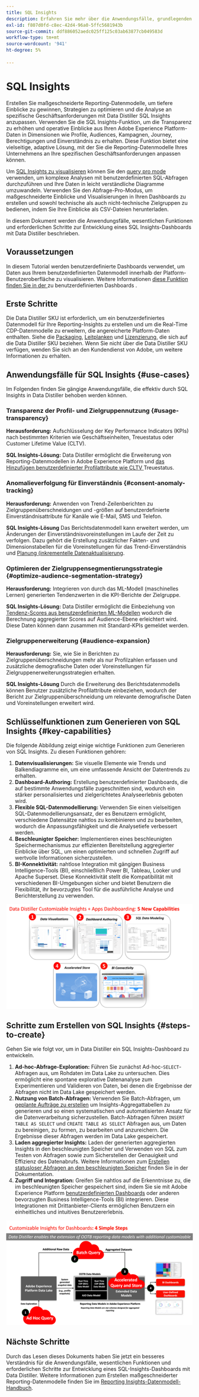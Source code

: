 ```yaml
---
title: SQL Insights
description: Erfahren Sie mehr über die Anwendungsfälle, grundlegenden Funktionen und erforderlichen Schritte zur Entwicklung eines SQL-Insights-Dashboards mit Data Distiller. Erfahren Sie, wie die SQL Insights-Funktion in Data Distiller die Transparenz verbessern und operative Einblicke in verschiedene Dimensionen wie Profile, Audiences, Kampagnen, Journey, Berechtigungen und Einverständnis erhalten kann.
exl-id: f807d0fd-c8ec-42d4-96a0-5ffc5681943b
source-git-commit: ddf886052aedc025ff125c03ab63877cb049583d
workflow-type: tm+mt
source-wordcount: '941'
ht-degree: 5%

---
```


# SQL Insights

Erstellen Sie maßgeschneiderte Reporting-Datenmodelle, um tiefere Einblicke zu gewinnen, Strategien zu optimieren und die Analyse an spezifische Geschäftsanforderungen mit Data Distiller SQL Insights anzupassen. Verwenden Sie die SQL Insights-Funktion, um die Transparenz zu erhöhen und operative Einblicke aus Ihren Adobe Experience Platform-Daten in Dimensionen wie Profile, Audiences, Kampagnen, Journey, Berechtigungen und Einverständnis zu erhalten. Diese Funktion bietet eine vielseitige, adaptive Lösung, mit der Sie die Reporting-Datenmodelle Ihres Unternehmens an Ihre spezifischen Geschäftsanforderungen anpassen können.

Um [SQL Insights zu visualisieren](../../../dashboards/sql-insights-query-pro-mode/overview.md) können Sie den [query pro mode](../../../dashboards/sql-insights-query-pro-mode/overview.md) verwenden, um komplexe Analysen mit benutzerdefinierten SQL-Abfragen durchzuführen und Ihre Daten in leicht verständliche Diagramme umzuwandeln. Verwenden Sie den Abfrage-Pro-Modus, um maßgeschneiderte Einblicke und Visualisierungen in Ihren Dashboards zu erstellen und sowohl technische als auch nicht-technische Zielgruppen zu bedienen, indem Sie Ihre Einblicke als CSV-Dateien herunterladen.

In diesem Dokument werden die Anwendungsfälle, wesentlichen Funktionen und erforderlichen Schritte zur Entwicklung eines SQL Insights-Dashboards mit Data Distiller beschrieben.

## Voraussetzungen

In diesem Tutorial werden benutzerdefinierte Dashboards verwendet, um Daten aus Ihrem benutzerdefinierten Datenmodell innerhalb der Platform-Benutzeroberfläche zu visualisieren. Weitere Informationen [ diese Funktion finden Sie in der ](../../../dashboards/standard-dashboards.md) zu benutzerdefinierten Dashboards .

## Erste Schritte

Die Data Distiller SKU ist erforderlich, um ein benutzerdefiniertes Datenmodell für Ihre Reporting-Insights zu erstellen und um die Real-Time CDP-Datenmodelle zu erweitern, die angereicherte Platform-Daten enthalten. Siehe die [Packaging](../../packaging.md), [Leitplanken](../../guardrails.md#query-accelerated-store) und [Lizenzierung](../../data-distiller/license-usage.md), die sich auf die Data Distiller SKU beziehen. Wenn Sie nicht über die Data Distiller SKU verfügen, wenden Sie sich an den Kundendienst von Adobe, um weitere Informationen zu erhalten.

## Anwendungsfälle für SQL Insights {#use-cases}

Im Folgenden finden Sie gängige Anwendungsfälle, die effektiv durch SQL Insights in Data Distiller behoben werden können.

### Transparenz der Profil- und Zielgruppennutzung {#usage-transparency}

**Herausforderung:** Aufschlüsselung der Key Performance Indicators (KPIs) nach bestimmten Kriterien wie Geschäftseinheiten, Treuestatus oder Customer Lifetime Value (CLTV).

**SQL Insights-Lösung:** Data Distiller ermöglicht die Erweiterung von Reporting-Datenmodellen in Adobe Experience Platform und [ das Hinzufügen benutzerdefinierter Profilattribute wie CLTV ](../../use-cases/customer-lifetime-value.md) Treuestatus.

### Anomalieverfolgung für Einverständnis {#consent-anomaly-tracking}

**Herausforderung:** Anwenden von Trend-Zeilenberichten zu Zielgruppenüberschneidungen und -größen auf benutzerdefinierte Einverständnisattribute für Kanäle wie E-Mail, SMS und Telefon.

**SQL Insights-Lösung** Das Berichtsdatenmodell kann erweitert werden, um Änderungen der Einverständnisvoreinstellungen im Laufe der Zeit zu verfolgen. Dazu gehört die Erstellung zusätzlicher Fakten- und Dimensionstabellen für die Voreinstellungen für das Trend-Einverständnis und [ Planung (inkrementelle Datenaktualisierung](../../key-concepts/incremental-load.md).

### Optimieren der Zielgruppensegmentierungsstrategie {#optimize-audience-segmentation-strategy}

**Herausforderung:** Integrieren von durch das ML-Modell (maschinelles Lernen) generierten Tendenzwerten in die KPI-Berichte der Zielgruppe.

**SQL Insights-Lösung:** Data Distiller ermöglicht die Einbeziehung von [Tendenz-Scores aus benutzerdefinierten ML-Modellen](../../use-cases/propensity-score.md) wodurch die Berechnung aggregierter Scores auf Audience-Ebene erleichtert wird. Diese Daten können dann zusammen mit Standard-KPIs gemeldet werden.

### Zielgruppenerweiterung {#audience-expansion}

**Herausforderung:** Sie, wie Sie in Berichten zu Zielgruppenüberschneidungen mehr als nur Profilzahlen erfassen und zusätzliche demografische Daten oder Voreinstellungen für Zielgruppenerweiterungsstrategien erhalten.

**SQL Insights-Lösung** Durch die Erweiterung des Berichtsdatenmodells können Benutzer zusätzliche Profilattribute einbeziehen, wodurch der Bericht zur Zielgruppenüberschneidung um relevante demografische Daten und Voreinstellungen erweitert wird.

## Schlüsselfunktionen zum Generieren von SQL Insights {#key-capabilities}

Die folgende Abbildung zeigt einige wichtige Funktionen zum Generieren von SQL Insights. Zu diesen Funktionen gehören:

1. **Datenvisualisierungen:** Sie visuelle Elemente wie Trends und Balkendiagramme ein, um eine umfassende Ansicht der Datentrends zu erhalten.
1. **Dashboard-Authoring:** Erstellung benutzerdefinierter Dashboards, die auf bestimmte Anwendungsfälle zugeschnitten sind, wodurch ein stärker personalisiertes und zielgerichtetes Analyseerlebnis geboten wird.
1. **Flexible SQL-Datenmodellierung:** Verwenden Sie einen vielseitigen SQL-Datenmodellierungsansatz, der es Benutzern ermöglicht, verschiedene Datensätze nahtlos zu kombinieren und zu bearbeiten, wodurch die Anpassungsfähigkeit und die Analysetiefe verbessert werden.
1. **Beschleunigter Speicher:** Implementieren eines beschleunigten Speichermechanismus zur effizienten Bereitstellung aggregierter Einblicke über SQL, um einen optimierten und schnellen Zugriff auf wertvolle Informationen sicherzustellen.
1. **BI-Konnektivität:** nahtlose Integration mit gängigen Business Intelligence-Tools (BI), einschließlich Power BI, Tableau, Looker und Apache Superset. Diese Konnektivität stellt die Kompatibilität mit verschiedenen BI-Umgebungen sicher und bietet Benutzern die Flexibilität, ihr bevorzugtes Tool für die ausführliche Analyse und Berichterstellung zu verwenden.

![Visuelle Darstellungen der Schlüsselfunktionen von Data Distiller SQL Insights.](../../images/data-distiller/sql-insights/key-capabilities-of-customizable-insights.png)

## Schritte zum Erstellen von SQL Insights {#steps-to-create}

Gehen Sie wie folgt vor, um in Data Distiller ein SQL Insights-Dashboard zu entwickeln.

1. **Ad-hoc-Abfrage-Exploration:** Führen Sie zunächst Ad-hoc-`SELECT`-Abfragen aus, um Rohdaten im Data Lake zu untersuchen. Dies ermöglicht eine spontane explorative Datenanalyse zum Experimentieren und Validieren von Daten, bei denen die Ergebnisse der Abfragen nicht im Data Lake gespeichert werden.
1. **Nutzung von Batch-Abfragen:** Verwenden Sie Batch-Abfragen, um [geplante Aufträge zu erstellen](../../api/scheduled-queries.md#create-a-new-scheduled-query) um Insights-Aggregattabellen zu generieren und so einen systematischen und automatisierten Ansatz für die Datenverarbeitung sicherzustellen. Batch-Abfragen führen `INSERT TABLE AS SELECT` und `CREATE TABLE AS SELECT` Abfragen aus, um Daten zu bereinigen, zu formen, zu bearbeiten und anzureichern. Die Ergebnisse dieser Abfragen werden im Data Lake gespeichert.
1. **Laden aggregierter Insights:** Laden der generierten aggregierten Insights in den beschleunigten Speicher und Verwenden von SQL zum Testen von Abfragen sowie zum Sicherstellen der Genauigkeit und Effizienz des Datenabrufs. Weitere Informationen zum [Erstellen statusloser Abfragen an den beschleunigten Speicher](../../api/accelerated-queries.md) finden Sie in der Dokumentation.
1. **Zugriff und Integration:** Greifen Sie nahtlos auf die Erkenntnisse zu, die im beschleunigten Speicher gespeichert sind, indem Sie sie mit Adobe Experience Platform [benutzerdefinierten Dashboards](../../../dashboards/standard-dashboards.md) oder anderen bevorzugten Business Intelligence-Tools (BI) integrieren. Diese Integrationen mit Drittanbieter-Clients ermöglichen Benutzern ein einheitliches und intuitives Benutzererlebnis.

![Eine Infografik, die die vier Schritte zum Erstellen von SQL Insights in Data Distiller veranschaulicht.](../../images/data-distiller/sql-insights/steps-to-customizable-insights.png)

## Nächste Schritte

Durch das Lesen dieses Dokuments haben Sie jetzt ein besseres Verständnis für die Anwendungsfälle, wesentlichen Funktionen und erforderlichen Schritte zur Entwicklung eines SQL-Insights-Dashboards mit Data Distiller. Weitere Informationen zum Erstellen maßgeschneiderter Reporting-Datenmodelle finden Sie im [Reporting Insights-Datenmodell-Handbuch](./reporting-insights-data-model.md).
